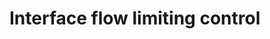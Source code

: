 # Interface flow limiting control



<script src="https://utteranc.es/client.js"
        repo="Super-BUAA-2021/GinBook"
        issue-term="pathname"
        theme="github-light"
        crossorigin="anonymous"
        async>
</script>